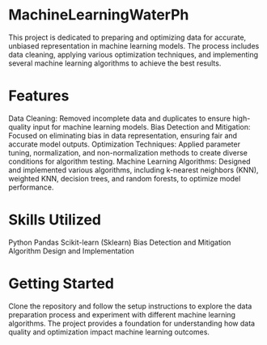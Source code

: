 # MachineLearningWaterPh
This project is dedicated to preparing and optimizing data for accurate, unbiased representation in machine learning models. The process includes data cleaning, applying various optimization techniques, and implementing several machine learning algorithms to achieve the best results.

# Features
Data Cleaning: Removed incomplete data and duplicates to ensure high-quality input for machine learning models.
Bias Detection and Mitigation: Focused on eliminating bias in data representation, ensuring fair and accurate model outputs.
Optimization Techniques: Applied parameter tuning, normalization, and non-normalization methods to create diverse conditions for algorithm testing.
Machine Learning Algorithms: Designed and implemented various algorithms, including k-nearest neighbors (KNN), weighted KNN, decision trees, and random forests, to optimize model performance.
# Skills Utilized
Python
Pandas
Scikit-learn (Sklearn)
Bias Detection and Mitigation
Algorithm Design and Implementation
# Getting Started
Clone the repository and follow the setup instructions to explore the data preparation process and experiment with different machine learning algorithms. The project provides a foundation for understanding how data quality and optimization impact machine learning outcomes.
